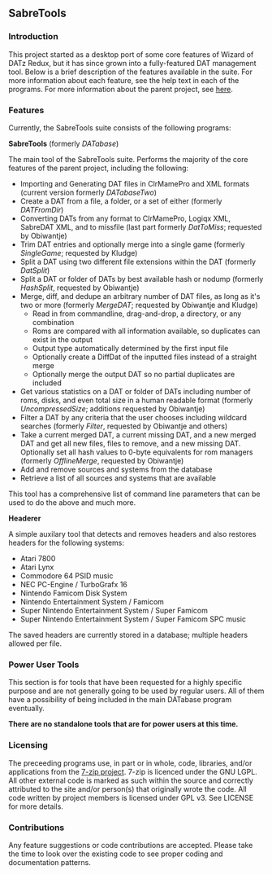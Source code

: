 <h2>SabreTools</h2>

<h3>Introduction</h3>

This project started as a desktop port of some core features of Wizard of DATz Redux, but it has since grown into a fully-featured DAT management tool. Below is a brief description of the features available in the suite. For more information about each feature, see the help text in each of the programs. For more information about the parent project, see <a href="https://github.com/mnadareski/wizzardRedux">here</a>.

<h3>Features</h3>

Currently, the SabreTools suite consists of the following programs:

<!--
<b>SabreTools UI</b>
<p/>
A bare-bones attempt at providing a true GUI experience for the SabreTools suite. Currently only provides the following functions:
<ul>
	<li>Importing and Generating DAT files in ClrMamePro and XML formats</li>
</ul>
This tool is not recommended for any usage.
-->

<b>SabreTools</b> (formerly <i>DATabase</i>)
<p/>
The main tool of the SabreTools suite. Performs the majority of the core features of the parent project, including the following:
<ul>
	<li>Importing and Generating DAT files in ClrMamePro and XML formats (current version formerly <i>DATabaseTwo</i>)</li>
	<li>Create a DAT from a file, a folder, or a set of either (formerly <i>DATFromDir</i>)</li>
	<li>Converting DATs from any format to ClrMamePro, Logiqx XML, SabreDAT XML, and to missfile (last part formerly <i>DatToMiss</i>; requested by Obiwantje)</li>
	<li>Trim DAT entries and optionally merge into a single game (formerly <i>SingleGame</i>; requested by Kludge)</li>
	<li>Split a DAT using two different file extensions within the DAT (formerly <i>DatSplit</i>)</li>
	<li>Split a DAT or folder of DATs by best available hash or nodump (formerly <i>HashSplit</i>, requested by Obiwantje)</li>
	<li>Merge, diff, and dedupe an arbitrary number of DAT files, as long as it's two or more (formerly <i>MergeDAT</i>; requested by Obiwantje and Kludge)
		<ul>
			<li>Read in from commandline, drag-and-drop, a directory, or any combination</li>
			<li>Roms are compared with all information available, so duplicates can exist in the output</li>
			<li>Output type automatically determined by the first input file</li>
			<li>Optionally create a DiffDat of the inputted files instead of a straight merge</li>
			<li>Optionally merge the output DAT so no partial duplicates are included</li>
		</ul>
	</li>
	<li>Get various statistics on a DAT or folder of DATs including number of roms, disks, and even total size in a human readable format (formerly <i>UncompressedSize</i>; additions requested by Obiwantje)</li>
	<li>Filter a DAT by any criteria that the user chooses including wildcard searches (formerly <i>Filter</i>, requested by Obiwantje and others)</li>
	<li>Take a current merged DAT, a current missing DAT, and a new merged DAT and get all new files, files to remove, and a new missing DAT. Optionally set all hash values to 0-byte equivalents for rom managers (formerly <i>OfflineMerge</i>, requested by Obiwantje)</li>
	<li>Add and remove sources and systems from the database</li>
	<li>Retrieve a list of all sources and systems that are available</li>
</ul>
This tool has a comprehensive list of command line parameters that can be used to do the above and much more.

<b>Headerer</b>
<p/>
A simple auxilary tool that detects and removes headers and also restores headers for the following systems:
<ul>
	<li>Atari 7800</li>
	<li>Atari Lynx</li>
	<li>Commodore 64 PSID music</li>
	<li>NEC PC-Engine / TurboGrafx 16</li>
	<li>Nintendo Famicom Disk System</li>
	<li>Nintendo Entertainment System / Famicom</li>
	<li>Super Nintendo Entertainment System / Super Famicom</li>
	<li>Super Nintendo Entertainment System / Super Famicom SPC music</li>
</ul>
The saved headers are currently stored in a database; multiple headers allowed per file.

<h3>Power User Tools</h3>

This section is for tools that have been requested for a highly specific purpose and are not generally going to be used by regular users. All of them have a possibility of being included in the main DATabase program eventually.

<b>There are no standalone tools that are for power users at this time.</b>

<h3>Licensing</h3>
<p/>
The preceeding programs use, in part or in whole, code, libraries, and/or applications from the <a href="www.7-zip.org">7-zip project</a>. 7-zip is licenced under the GNU LGPL.<br/>
All other external code is marked as such within the source and correctly attributed to the site and/or person(s) that originally wrote the code.
All code written by project members is licensed under GPL v3. See LICENSE for more details.

<h3>Contributions</h3>

Any feature suggestions or code contributions are accepted. Please take the time to look over the existing code to see proper coding and documentation patterns.